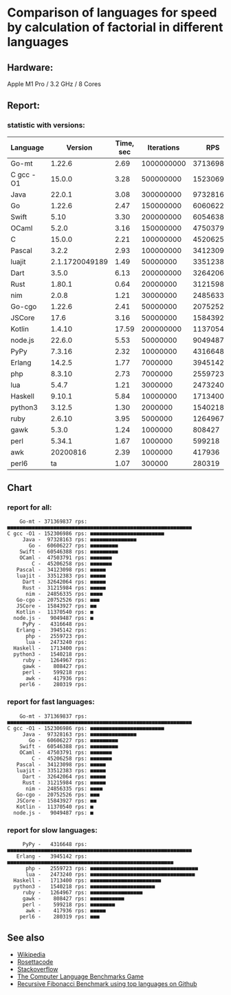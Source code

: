 Comparison of languages for speed by calculation of factorial in different languages
====================================================================================

Hardware:
---------
Apple M1 Pro / 3.2 GHz / 8 Cores


Report:
-------

### statistic with versions:

| Language   | Version        | Time, sec | Iterations | RPS       |
|------------|----------------|-----------|------------|-----------|
|      Go-mt |         1.22.6 |      2.69 | 1000000000 | 371369837 |
|  C gcc -O1 |         15.0.0 |      3.28 |  500000000 | 152306986 |
|       Java |         22.0.1 |      3.08 |  300000000 |  97328163 |
|         Go |         1.22.6 |      2.47 |  150000000 |  60606227 |
|      Swift |           5.10 |      3.30 |  200000000 |  60546388 |
|      OCaml |          5.2.0 |      3.16 |  150000000 |  47503791 |
|          C |         15.0.0 |      2.21 |  100000000 |  45206258 |
|     Pascal |          3.2.2 |      2.93 |  100000000 |  34123098 |
|     luajit | 2.1.1720049189 |      1.49 |   50000000 |  33512383 |
|       Dart |          3.5.0 |      6.13 |  200000000 |  32642064 |
|       Rust |         1.80.1 |      0.64 |   20000000 |  31215984 |
|        nim |          2.0.8 |      1.21 |   30000000 |  24856335 |
|     Go-cgo |         1.22.6 |      2.41 |   50000000 |  20752526 |
|     JSCore |           17.6 |      3.16 |   50000000 |  15843927 |
|     Kotlin |         1.4.10 |     17.59 |  200000000 |  11370540 |
|    node.js |         22.6.0 |      5.53 |   50000000 |   9049487 |
|       PyPy |         7.3.16 |      2.32 |   10000000 |   4316648 |
|     Erlang |         14.2.5 |      1.77 |    7000000 |   3945142 |
|        php |         8.3.10 |      2.73 |    7000000 |   2559723 |
|        lua |          5.4.7 |      1.21 |    3000000 |   2473240 |
|    Haskell |         9.10.1 |      5.84 |   10000000 |   1713400 |
|    python3 |         3.12.5 |      1.30 |    2000000 |   1540218 |
|       ruby |         2.6.10 |      3.95 |    5000000 |   1264967 |
|       gawk |          5.3.0 |      1.24 |    1000000 |    808427 |
|       perl |         5.34.1 |      1.67 |    1000000 |    599218 |
|        awk |       20200816 |      2.39 |    1000000 |    417936 |
|      perl6 |             ta |      1.07 |     300000 |    280319 |

## Chart

### report for all:

        Go-mt - 371369837 rps: ■■■■■■■■■■■■■■■■■■■■■■■■■■■■■■■■■■■■■■■■■■■■■■■■■■■■■■■■■■■■
    C gcc -O1 - 152306986 rps: ■■■■■■■■■■■■■■■■■■■■■■■■
         Java -  97328163 rps: ■■■■■■■■■■■■■■■
           Go -  60606227 rps: ■■■■■■■■■
        Swift -  60546388 rps: ■■■■■■■■■
        OCaml -  47503791 rps: ■■■■■■■
            C -  45206258 rps: ■■■■■■■
       Pascal -  34123098 rps: ■■■■■
       luajit -  33512383 rps: ■■■■■
         Dart -  32642064 rps: ■■■■■
         Rust -  31215984 rps: ■■■■■
          nim -  24856335 rps: ■■■■
       Go-cgo -  20752526 rps: ■■■
       JSCore -  15843927 rps: ■■
       Kotlin -  11370540 rps: ■
      node.js -   9049487 rps: ■
         PyPy -   4316648 rps: 
       Erlang -   3945142 rps: 
          php -   2559723 rps: 
          lua -   2473240 rps: 
      Haskell -   1713400 rps: 
      python3 -   1540218 rps: 
         ruby -   1264967 rps: 
         gawk -    808427 rps: 
         perl -    599218 rps: 
          awk -    417936 rps: 
        perl6 -    280319 rps: 

### report for fast languages:

        Go-mt - 371369837 rps: ■■■■■■■■■■■■■■■■■■■■■■■■■■■■■■■■■■■■■■■■■■■■■■■■■■■■■■■■■■■■
    C gcc -O1 - 152306986 rps: ■■■■■■■■■■■■■■■■■■■■■■■■
         Java -  97328163 rps: ■■■■■■■■■■■■■■■
           Go -  60606227 rps: ■■■■■■■■■
        Swift -  60546388 rps: ■■■■■■■■■
        OCaml -  47503791 rps: ■■■■■■■
            C -  45206258 rps: ■■■■■■■
       Pascal -  34123098 rps: ■■■■■
       luajit -  33512383 rps: ■■■■■
         Dart -  32642064 rps: ■■■■■
         Rust -  31215984 rps: ■■■■■
          nim -  24856335 rps: ■■■■
       Go-cgo -  20752526 rps: ■■■
       JSCore -  15843927 rps: ■■
       Kotlin -  11370540 rps: ■
      node.js -   9049487 rps: ■

### report for slow languages:

         PyPy -   4316648 rps: ■■■■■■■■■■■■■■■■■■■■■■■■■■■■■■■■■■■■■■■■■■■■■■■■■■■■■■■■■■■■
       Erlang -   3945142 rps: ■■■■■■■■■■■■■■■■■■■■■■■■■■■■■■■■■■■■■■■■■■■■■■■■■■■■■■
          php -   2559723 rps: ■■■■■■■■■■■■■■■■■■■■■■■■■■■■■■■■■■■
          lua -   2473240 rps: ■■■■■■■■■■■■■■■■■■■■■■■■■■■■■■■■■■
      Haskell -   1713400 rps: ■■■■■■■■■■■■■■■■■■■■■■■
      python3 -   1540218 rps: ■■■■■■■■■■■■■■■■■■■■■
         ruby -   1264967 rps: ■■■■■■■■■■■■■■■■■
         gawk -    808427 rps: ■■■■■■■■■■■
         perl -    599218 rps: ■■■■■■■■
          awk -    417936 rps: ■■■■■
        perl6 -    280319 rps: ■■■



See also
--------

  * [Wikipedia](http://en.wikipedia.org/wiki/Factorial)
  * [Rosettacode](http://rosettacode.org/wiki/Factorial)
  * [Stackoverflow](http://stackoverflow.com/questions/23930/factorial-algorithms-in-different-languages)
  * [The Computer Language Benchmarks Game](https://benchmarksgame-team.pages.debian.net/benchmarksgame/index.html)
  * [Recursive Fibonacci Benchmark using top languages on Github](https://github.com/drujensen/fib)
